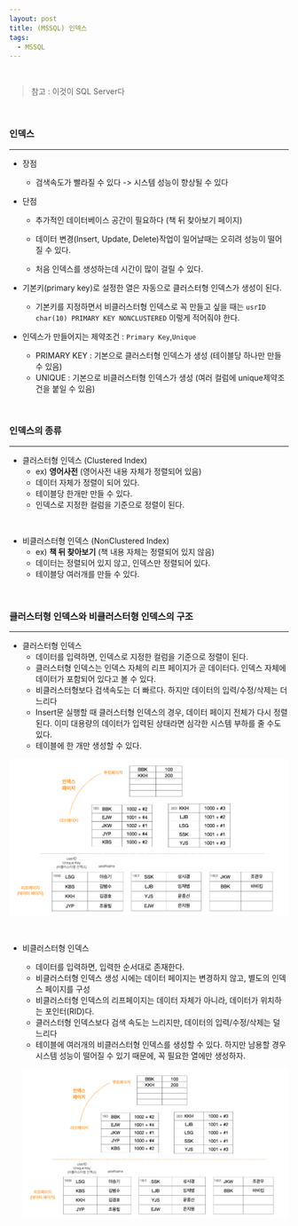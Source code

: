 ```yaml
---
layout: post
title: (MSSQL) 인덱스
tags:
  - MSSQL
---
```


<br>

> 참고 : 이것이 SQL Server다

<br>

### 인덱스

---

- 장점 
  - 검색속도가 빨라질 수 있다 -> 시스템 성능이 향상될 수 있다

- 단점

  - 추가적인 데이터베이스 공간이 필요하다 (책 뒤 찾아보기 페이지)
  - 데이터 변경(Insert, Update, Delete)작업이 일어날때는 오히려 성능이 떨어질 수 있다.

  - 처음 인덱스를 생성하는데 시간이 많이 걸릴 수 있다. 

- 기본키(primary key)로 설정한 열은 자동으로 클러스터형 인덱스가 생성이 된다. 

  - 기본키를 지정하면서 비클러스터형 인덱스로 꼭 만들고 싶을 때는 `usrID char(10) PRIMARY KEY NONCLUSTERED` 이렇게 적어줘야 한다. 

- 인덱스가 만들어지는 제약조건 : `Primary Key`,`Unique`

  - PRIMARY KEY : 기본으로 클러스터형 인덱스가 생성 (테이블당 하나만 만들 수 있음)
  - UNIQUE : 기본으로 비클러스터형 인덱스가 생성 (여러 컬럼에 unique제약조건을 붙일 수 있음)

<br>

### 인덱스의 종류

---

- 클러스터형 인덱스 (Clustered Index)
  - ex) <b>영어사전</b> (영어사전 내용 자체가 정렬되어 있음)
  - 데이터 자체가 정렬이 되어 있다.
  - 테이블당 한개만 만들 수 있다.
  - 인덱스로 지정한 컬럼을 기준으로 정렬이 된다.

<br>

- 비클러스터형 인덱스 (NonClustered Index)
  - ex) <b>책 뒤 찾아보기</b> (책 내용 자체는 정렬되어 있지 않음)
  - 데이터는 정렬되어 있지 않고, 인덱스만 정렬되어 있다.
  - 테이블당 여러개를 만들 수 있다. 

<br>

### 클러스터형 인덱스와 비클러스터형 인덱스의 구조

---

- 클러스터형 인덱스
  - 데이터를 입력하면, 인덱스로 지정한 컬럼을 기준으로 정렬이 된다.
  - 클러스터형 인덱스는 인덱스 자체의 리프 페이지가 곧 데이터다. 인덱스 자체에 데이터가 포함되어 있다고 볼 수 있다. 
  - 비클러스터형보다 검색속도는 더 빠르다. 하지만 데이터의 입력/수정/삭제는 더 느리다
  - Insert문 실행할 때 클러스터형 인덱스의 경우, 데이터 페이지 전체가 다시 정렬된다. 이미 대용량의 데이터가 입력된 상태라면 심각한 시스템 부하를 줄 수도 있다.
  - 테이블에 한 개만 생성할 수 있다. 

![비클러스터형인덱스](https://github.com/dadaJJung/blog/blob/main/images/database/nonclustered.png?raw=true)

<br>

- 비클러스터형 인덱스

  - 데이터를 입력하면, 입력한 순서대로 존재한다.
  - 비클러스터형 인덱스 생성 시에는 데이터 페이지는 변경하지 않고, 별도의 인덱스 페이지를 구성
  - 비클러스터형 인덱스의 리프페이지는 데이터 자체가 아니라, 데이터가 위치하는 포인터(RID)다.
  - 클러스터형 인덱스보다 검색 속도는 느리지만, 데이터의 입력/수정/삭제는 덜 느리다
  - 테이블에 여러개의 비클러스터형 인덱스를 생성할 수 있다. 하지만 남용할 경우 시스템 성능이 떨어질 수 있기 때문에, 꼭 필요한 열에만 생성하자.

  ![비클러스터형인덱스](https://github.com/dadaJJung/blog/blob/main/images/database/nonclustered.png?raw=true)

 <br>

